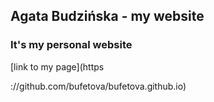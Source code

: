 
Agata Budzińska - my website
------------

### It's my personal website

[link to my page](https





://github.com/bufetova/bufetova.github.io)